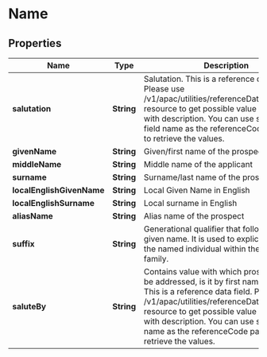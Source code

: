 # Name

## Properties
Name | Type | Description | Notes
------------ | ------------- | ------------- | -------------
**salutation** | **String** | Salutation. This is a reference data field. Please use /v1/apac/utilities/referenceData/{salutation} resource to get possible value of this field with description. You can use salutation field name as the referenceCode parameter to retrieve the values. |  [optional]
**givenName** | **String** | Given/first name of the prospect | 
**middleName** | **String** | Middle name of the applicant |  [optional]
**surname** | **String** | Surname/last name of the prospect | 
**localEnglishGivenName** | **String** | Local Given Name in English |  [optional]
**localEnglishSurname** | **String** | Local surname in English |  [optional]
**aliasName** | **String** | Alias name of the prospect |  [optional]
**suffix** | **String** | Generational qualifier that follow a person given name. It is used to explicitly identify the named individual within the same family. |  [optional]
**saluteBy** | **String** | Contains value with which prospect like to be addressed, is it by first name/last name. This is a reference data field. Please use /v1/apac/utilities/referenceData/{saluteBy} resource to get possible value of this field with description. You can use saluteBy field name as the referenceCode parameter to retrieve the values. |  [optional]
